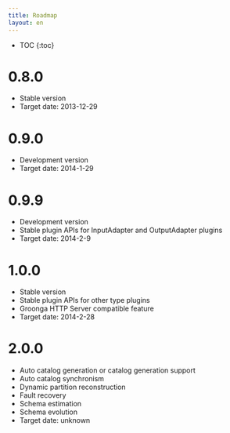 ```yaml
---
title: Roadmap
layout: en
---
```


* TOC
{:toc}

# 0.8.0

  * Stable version
  * Target date: 2013-12-29

# 0.9.0

  * Development version
  * Target date: 2014-1-29

# 0.9.9

  * Development version
  * Stable plugin APIs for InputAdapter and OutputAdapter plugins
  * Target date: 2014-2-9

# 1.0.0

  * Stable version
  * Stable plugin APIs for other type plugins
  * Groonga HTTP Server compatible feature
  * Target date: 2014-2-28

# 2.0.0

  * Auto catalog generation or catalog generation support
  * Auto catalog synchronism
  * Dynamic partition reconstruction
  * Fault recovery
  * Schema estimation
  * Schema evolution
  * Target date: unknown
